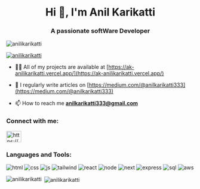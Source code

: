 <h1 align="center">Hi 👋, I'm Anil Karikatti</h1>
<h3 align="center">A passionate softWare Developer</h3>

<p align="left"> <img src="https://komarev.com/ghpvc/?username=anilikarikatti&label=Profile%20views&color=0e75b6&style=flat" alt="anilikarikatti" /> </p>

<p align="left"> <a href="https://github.com/ryo-ma/github-profile-trophy"><img src="https://github-profile-trophy.vercel.app/?username=anilikarikatti" alt="anilikarikatti" /></a> </p>

- 👨‍💻 All of my projects are available at [https://ak-anilikarikatti.vercel.app/](https://ak-anilikarikatti.vercel.app/)

- 📝 I regularly write articles on [https://medium.com/@anilkarikatti333](https://medium.com/@anilkarikatti333)

- 📫 How to reach me **anilkarikatti333@gmail.com**

<h3 align="left">Connect with me:</h3>
<p align="left">
<a href="https://linkedin.com/in/https://www.linkedin.com/in/anil-karikatti-6619aa210/" target="blank"><img align="center" src="https://raw.githubusercontent.com/rahuldkjain/github-profile-readme-generator/master/src/images/icons/Social/linked-in-alt.svg" alt="https://www.linkedin.com/in/anil-karikatti-6619aa210/" height="30" width="40" /></a>
</p>

<h3 align="left">Languages and Tools:</h3>

![html](https://github.com/anilikarikatti/anilikarikatti/assets/48754895/58469646-a2d4-49e4-a790-5cfbbcef2a10)
![css](https://github.com/anilikarikatti/anilikarikatti/assets/48754895/39c40f10-af00-40fd-9053-4292e1fbedbd)
![js](https://github.com/anilikarikatti/anilikarikatti/assets/48754895/3792ef50-b5a7-48bb-b60c-9d4f2c9ac4bf)
![tailwind](https://github.com/anilikarikatti/anilikarikatti/assets/48754895/3d249f9f-af37-40b4-a91d-171bf460aafa)
![react](https://github.com/anilikarikatti/anilikarikatti/assets/48754895/9cbfcd52-6174-433d-ae33-6918a8d99613)
![node](https://github.com/anilikarikatti/anilikarikatti/assets/48754895/b0bcae95-4973-44a4-ab42-7b41762364a5)
![next](https://github.com/anilikarikatti/anilikarikatti/assets/48754895/db6b2814-aa4d-4012-9309-5a524f389d4f)
![express](https://github.com/anilikarikatti/anilikarikatti/assets/48754895/c132bb1c-6811-4688-b2cd-6ecf40bbb846)
![sql](https://github.com/anilikarikatti/anilikarikatti/assets/48754895/6ff04db9-d253-4955-95ad-326dbe1de875)
![aws](https://github.com/anilikarikatti/anilikarikatti/assets/48754895/753d0f0d-1a3f-4584-ab13-19a4fb4ae00c)


<p><img align="left" src="https://github-readme-stats.vercel.app/api/top-langs?username=anilikarikatti&show_icons=true&locale=en&layout=compact" alt="anilikarikatti" /></p>

<p>&nbsp;<img align="center" src="https://github-readme-stats.vercel.app/api?username=anilikarikatti&show_icons=true&locale=en" alt="anilikarikatti" /></p>

